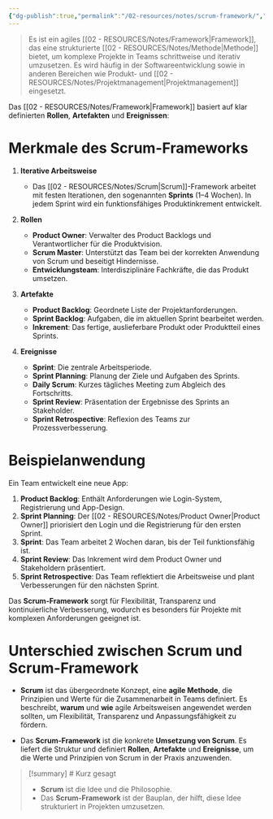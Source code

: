 ```yaml
---
{"dg-publish":true,"permalink":"/02-resources/notes/scrum-framework/","tags":["projektmanagement/vorgehensmodell/agile"],"noteIcon":"","updated":"2024-11-22T21:44:49.793+01:00"}
---
```


>Es ist ein agiles [[02 - RESOURCES/Notes/Framework\|Framework]], das eine strukturierte [[02 - RESOURCES/Notes/Methode\|Methode]] bietet, um komplexe Projekte in Teams schrittweise und iterativ umzusetzen. 
>Es wird häufig in der Softwareentwicklung sowie in anderen Bereichen wie Produkt- und [[02 - RESOURCES/Notes/Projektmanagement\|Projektmanagement]] eingesetzt.

Das [[02 - RESOURCES/Notes/Framework\|Framework]] basiert auf klar definierten **Rollen**, **Artefakten** und **Ereignissen**:

# Merkmale des Scrum-Frameworks

1. **Iterative Arbeitsweise**
    
    - Das [[02 - RESOURCES/Notes/Scrum\|Scrum]]-Framework arbeitet mit festen Iterationen, den sogenannten **Sprints** (1–4 Wochen). In jedem Sprint wird ein funktionsfähiges Produktinkrement entwickelt.
2. **Rollen**
    
    - **Product Owner**: Verwalter des Product Backlogs und Verantwortlicher für die Produktvision.
    - **Scrum Master**: Unterstützt das Team bei der korrekten Anwendung von Scrum und beseitigt Hindernisse.
    - **Entwicklungsteam**: Interdisziplinäre Fachkräfte, die das Produkt umsetzen.
3. **Artefakte**
    
    - **Product Backlog**: Geordnete Liste der Projektanforderungen.
    - **Sprint Backlog**: Aufgaben, die im aktuellen Sprint bearbeitet werden.
    - **Inkrement**: Das fertige, auslieferbare Produkt oder Produktteil eines Sprints.
4. **Ereignisse**
    
    - **Sprint**: Die zentrale Arbeitsperiode.
    - **Sprint Planning**: Planung der Ziele und Aufgaben des Sprints.
    - **Daily Scrum**: Kurzes tägliches Meeting zum Abgleich des Fortschritts.
    - **Sprint Review**: Präsentation der Ergebnisse des Sprints an Stakeholder.
    - **Sprint Retrospective**: Reflexion des Teams zur Prozessverbesserung.

# Beispielanwendung

Ein Team entwickelt eine neue App:

1. **Product Backlog**: Enthält Anforderungen wie Login-System, Registrierung und App-Design.
2. **Sprint Planning**: Der [[02 - RESOURCES/Notes/Product Owner\|Product Owner]] priorisiert den Login und die Registrierung für den ersten Sprint.
3. **Sprint**: Das Team arbeitet 2 Wochen daran, bis der Teil funktionsfähig ist.
4. **Sprint Review**: Das Inkrement wird dem Product Owner und Stakeholdern präsentiert.
5. **Sprint Retrospective**: Das Team reflektiert die Arbeitsweise und plant Verbesserungen für den nächsten Sprint.


Das **Scrum-Framework** sorgt für Flexibilität, Transparenz und kontinuierliche Verbesserung, wodurch es besonders für Projekte mit komplexen Anforderungen geeignet ist.

# Unterschied zwischen Scrum und Scrum-Framework

- **Scrum** ist das übergeordnete Konzept, eine **agile Methode**, die Prinzipien und Werte für die Zusammenarbeit in Teams definiert. Es beschreibt, **warum** und **wie** agile Arbeitsweisen angewendet werden sollten, um Flexibilität, Transparenz und Anpassungsfähigkeit zu fördern.
    
- Das **Scrum-Framework** ist die konkrete **Umsetzung von Scrum**. Es liefert die Struktur und definiert **Rollen**, **Artefakte** und **Ereignisse**, um die Werte und Prinzipien von Scrum in der Praxis anzuwenden.
    

>[!summary] # Kurz gesagt
>
>- **Scrum** ist die Idee und die Philosophie.
>- Das **Scrum-Framework** ist der Bauplan, der hilft, diese Idee strukturiert in Projekten umzusetzen.
